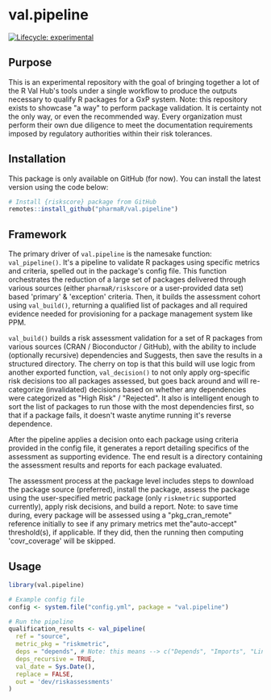 # val.pipeline

<!-- badges: start -->
[![Lifecycle: experimental](https://img.shields.io/badge/lifecycle-experimental-orange.svg)](https://lifecycle.r-lib.org/articles/stages.html#experimental)
<!-- badges: end -->

## Purpose

This is an experimental repository with the goal of bringing together a lot of
the R Val Hub's tools under a single workflow to produce the outputs necessary
to qualify R packages for a GxP system. Note: this repository exists to showcase
"a way" to perform package validation. It is certainty not the only way, or
even the recommended way. Every organization must perform their own due
diligence to meet the documentation requirements imposed by regulatory
authorities within their risk tolerances.

## Installation

This package is only available on GitHub (for now). You can install the latest version
using the code below:

``` r
# Install {riskscore} package from GitHub
remotes::install_github("pharmaR/val.pipeline")

```

## Framework

The primary driver of `val.pipeline` is the namesake function: `val_pipeline()`.
It's a pipeline to validate R packages using specific metrics and criteria,
spelled out in the package's config file. This function orchestrates the
reduction of a large set of packages delivered through various sources
(either `pharmaR/riskscore` or a user-provided data set) based 'primary' &
'exception' criteria. Then, it builds the assessment cohort using
`val_build()`, returning a qualified list of packages and all required evidence
needed for provisioning for a package management system like PPM.


`val_build()` builds a risk assessment validation for a set of R packages from
various sources (CRAN / Bioconductor / GitHub), with the ability to include
(optionally recursive) dependencies and Suggests, then save the results in a
structured directory. The cherry on top is that this build will use logic
from another exported function, `val_decision()` to not only apply org-specific 
risk decisions too all packages assessed, but goes back around and will
re-categorize (invalidated) decisions based on whether any dependencies were
categorized as "High Risk" / "Rejected". It 
also is intelligent enough to sort the list of packages to run those with the 
most dependencies first, so that if a package fails, it doesn't waste anytime
running it's reverse dependence. 

After the pipeline applies a decision
onto each package using criteria provided in the config file, it generates a
report detailing specifics of the assessment as supporting evidence. The end
result is a directory containing the assessment results and reports for each
package evaluated.

The assessment process at the package level includes steps to download the
package source (preferred), install the package, assess the package using the
user-specified metric package (only `riskmetric` supported currently),
apply risk decisions, and build a report. Note: to save time during, every
package will be assessed using a "pkg_cran_remote" reference initially to see if
any primary metrics met the"auto-accept" threshold(s), if applicable. If they 
did, then the running then computing 'covr_coverage' will be skipped.



## Usage

``` r
library(val.pipeline)

# Example config file
config <- system.file("config.yml", package = "val.pipeline")

# Run the pipeline
qualification_results <- val_pipeline(
  ref = "source",
  metric_pkg = "riskmetric", 
  deps = "depends", # Note: this means --> c("Depends", "Imports", "LinkingTo")
  deps_recursive = TRUE,
  val_date = Sys.Date(),
  replace = FALSE, 
  out = 'dev/riskassessments'
)
```

